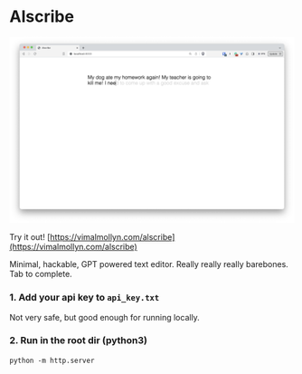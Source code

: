 # Alscribe
![Main page of the tool](app.png)

Try it out! [https://vimalmollyn.com/alscribe](https://vimalmollyn.com/alscribe)

Minimal, hackable, GPT powered text editor. Really really really barebones. Tab to complete. 

### 1. Add your api key to `api_key.txt`
Not very safe, but good enough for running locally.
### 2. Run in the root dir (python3)
```
python -m http.server
```


